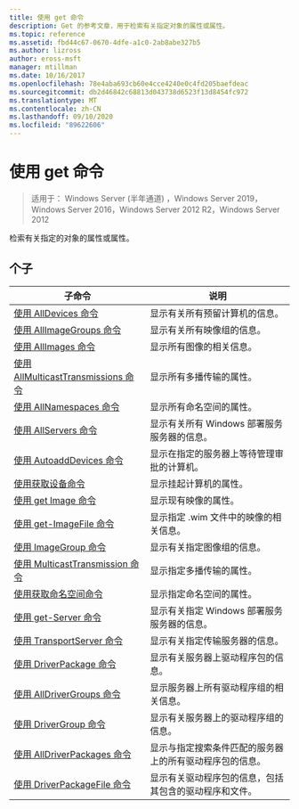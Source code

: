 ```yaml
---
title: 使用 get 命令
description: Get 的参考文章，用于检索有关指定对象的属性或属性。
ms.topic: reference
ms.assetid: fbd44c67-0670-4dfe-a1c0-2ab8abe327b5
ms.author: lizross
author: eross-msft
manager: mtillman
ms.date: 10/16/2017
ms.openlocfilehash: 78e4aba693cb60e4cce4240e0c4fd205baefdeac
ms.sourcegitcommit: db2d46842c68813d043738d6523f13d8454fc972
ms.translationtype: MT
ms.contentlocale: zh-CN
ms.lasthandoff: 09/10/2020
ms.locfileid: "89622606"
---
```

# <a name="using-the-get-command"></a>使用 get 命令

> 适用于： Windows Server (半年通道) ，Windows Server 2019，Windows Server 2016，Windows Server 2012 R2，Windows Server 2012

检索有关指定的对象的属性或属性。

## <a name="subcommands"></a>个子
|子命令|说明|
|-------|--------|
|[使用 AllDevices 命令](using-the-get-alldevices-command.md)|显示有关所有预留计算机的信息。|
|[使用 AllImageGroups 命令](using-the-get-allimagegroups-command.md)|显示有关所有映像组的信息。|
|[使用 AllImages 命令](using-the-get-allimages-command.md)|显示所有图像的相关信息。|
|[使用 AllMulticastTransmissions 命令](using-the-get-allmulticasttransmissions-command.md)|显示所有多播传输的属性。|
|[使用 AllNamespaces 命令](using-the-get-allnamespaces-command.md)|显示所有命名空间的属性。|
|[使用 AllServers 命令](using-the-get-allservers-command.md)|显示有关所有 Windows 部署服务服务器的信息。|
|[使用 AutoaddDevices 命令](using-the-get-autoadddevices-command.md)|显示在指定的服务器上等待管理审批的计算机。|
|[使用获取设备命令](using-the-get-device-command.md)|显示挂起计算机的属性。|
|[使用 get Image 命令](using-the-get-image-command.md)|显示现有映像的属性。|
|[使用 get-ImageFile 命令](using-the-get-imagefile-command.md)|显示指定 .wim 文件中的映像的相关信息。|
|[使用 ImageGroup 命令](using-the-get-imagegroup-command.md)|显示有关指定图像组的信息。|
|[使用 MulticastTransmission 命令](using-the-get-multicasttransmission-command.md)|显示指定多播传输的属性。|
|[使用获取命名空间命令](using-the-get-namespace-command.md)|显示指定命名空间的属性。|
|[使用 get-Server 命令](using-the-get-server-command.md)|显示有关指定 Windows 部署服务服务器的信息。|
|[使用 TransportServer 命令](using-the-get-transportserver-command.md)|显示有关指定传输服务器的信息。|
|[使用 DriverPackage 命令](using-the-get-driverpackage-command.md)|显示有关服务器上驱动程序包的信息。|
|[使用 AllDriverGroups 命令](using-the-get-alldrivergroups-command.md)|显示服务器上所有驱动程序组的相关信息。|
|[使用 DriverGroup 命令](using-the-get-drivergroup-command.md)|显示有关服务器上的驱动程序组的信息。|
|[使用 AllDriverPackages 命令](using-the-get-alldriverpackages-command.md)|显示与指定搜索条件匹配的服务器上的所有驱动程序包的信息。|
|[使用 DriverPackageFile 命令](using-the-get-driverpackagefile-command.md)|显示有关驱动程序包的信息，包括其包含的驱动程序和文件。|
